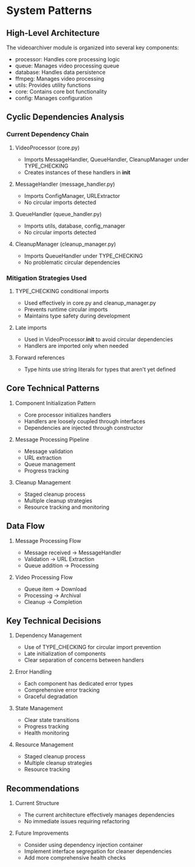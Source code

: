 # System Patterns

## High-Level Architecture

The videoarchiver module is organized into several key components:

- processor: Handles core processing logic
- queue: Manages video processing queue
- database: Handles data persistence
- ffmpeg: Manages video processing
- utils: Provides utility functions
- core: Contains core bot functionality
- config: Manages configuration

## Cyclic Dependencies Analysis

### Current Dependency Chain

1. VideoProcessor (core.py)
   - Imports MessageHandler, QueueHandler, CleanupManager under TYPE_CHECKING
   - Creates instances of these handlers in __init__

2. MessageHandler (message_handler.py)
   - Imports ConfigManager, URLExtractor
   - No circular imports detected

3. QueueHandler (queue_handler.py)
   - Imports utils, database, config_manager
   - No circular imports detected

4. CleanupManager (cleanup_manager.py)
   - Imports QueueHandler under TYPE_CHECKING
   - No problematic circular dependencies

### Mitigation Strategies Used

1. TYPE_CHECKING conditional imports
   - Used effectively in core.py and cleanup_manager.py
   - Prevents runtime circular imports
   - Maintains type safety during development

2. Late imports
   - Used in VideoProcessor.__init__ to avoid circular dependencies
   - Handlers are imported only when needed

3. Forward references
   - Type hints use string literals for types that aren't yet defined

## Core Technical Patterns

1. Component Initialization Pattern
   - Core processor initializes handlers
   - Handlers are loosely coupled through interfaces
   - Dependencies are injected through constructor

2. Message Processing Pipeline
   - Message validation
   - URL extraction
   - Queue management
   - Progress tracking

3. Cleanup Management
   - Staged cleanup process
   - Multiple cleanup strategies
   - Resource tracking and monitoring

## Data Flow

1. Message Processing Flow
   - Message received → MessageHandler
   - Validation → URL Extraction
   - Queue addition → Processing

2. Video Processing Flow
   - Queue item → Download
   - Processing → Archival
   - Cleanup → Completion

## Key Technical Decisions

1. Dependency Management
   - Use of TYPE_CHECKING for circular import prevention
   - Late initialization of components
   - Clear separation of concerns between handlers

2. Error Handling
   - Each component has dedicated error types
   - Comprehensive error tracking
   - Graceful degradation

3. State Management
   - Clear state transitions
   - Progress tracking
   - Health monitoring

4. Resource Management
   - Staged cleanup process
   - Multiple cleanup strategies
   - Resource tracking

## Recommendations

1. Current Structure
   - The current architecture effectively manages dependencies
   - No immediate issues requiring refactoring

2. Future Improvements
   - Consider using dependency injection container
   - Implement interface segregation for cleaner dependencies
   - Add more comprehensive health checks
